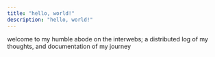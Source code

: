 ```yaml
---
title: "hello, world!"
description: "hello, world!"
---
```

welcome to my humble abode on the interwebs; a distributed log of my thoughts, and documentation of my journey
